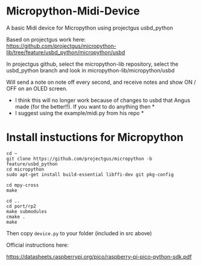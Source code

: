 # Micropython-Midi-Device
A basic Midi device for Micropython using projectgus usbd_python   

Based on projectgus work here: https://github.com/projectgus/micropython-lib/tree/feature/usbd_python/micropython/usbd    

In projectgus github, select the micropython-lib repository, select the usbd_python branch and look in micropython-lib/micropython/usbd    


Will send a note on note off every second, and receive notes and show ON / OFF on an OLED screen.      

* I think this will no longer work because of changes to usbd that Angus made (for the better!!). If you want to do anything then *
* I suggest using the example/midi.py from his repo *

# Install instuctions for Micropython


```
cd ~
git clone https://github.com/projectgus/micropython -b feature/usbd_python
cd micropython
sudo apt-get install build-essential libffi-dev git pkg-config

cd mpy-cross
make

cd ..
cd port/rp2
make submodules
cmake .
make
```

Then copy ``device.py`` to your folder (included in src above)    

Official instructions here:    

https://datasheets.raspberrypi.org/pico/raspberry-pi-pico-python-sdk.pdf

